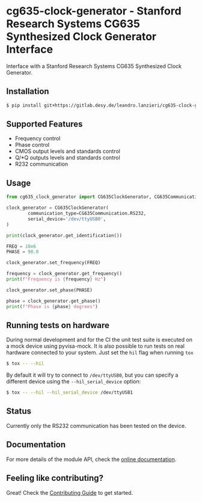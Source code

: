 # cg635-clock-generator - Stanford Research Systems CG635 Synthesized Clock Generator Interface

Interface with a Stanford Research Systems CG635 Synthesized Clock Generator.

## Installation

```bash
$ pip install git+https://gitlab.desy.de/leandro.lanzieri/cg635-clock-generator.git
```

## Supported Features

- Frequency control
- Phase control
- CMOS output levels and standards control
- Q/*Q outputs levels and standards control
- R232 communication

## Usage

```python
from cg635_clock_generator import CG635ClockGenerator, CG635Communication

clock_generator = CG635ClockGenerator(
        communication_type=CG635Communication.RS232,
        serial_device='/dev/ttyUSB0',
)

print(clock_generator.get_identification())

FREQ = 10e6
PHASE = 90.0

clock_generator.set_frequency(FREQ)

frequency = clock_generator.get_frequency()
print(f"Frequency is {frequency} Hz")

clock_generator.set_phase(PHASE)

phase = clock_generator.get_phase()
print(f"Phase is {phase} degrees")

```

## Running tests on hardware

During normal development and for the CI the unit test suite is executed on a mock
device using pyvisa-mock. It is also possible to run tests on real hardware connected
to your system. Just set the `hil` flag when running `tox`

```bash
$ tox -- --hil
```

By default it will try to connect to `/dev/ttyUSB0`, but you can specify a different
device using the `--hil_serial_device` option:

```bash
$ tox -- --hil --hil_serial_device /dev/ttyUSB1
```

## Status

Currently only the RS232 communication has been tested on the device.

## Documentation

For more details of the module API, check the
[online documentation](http://cg635-clock-generator-leandro-lanzieri-c9d5fa14e6af42e02aa27f45.pages.desy.de/).

## Feeling like contributing?

Great! Check the [Contributing Guide](CONTRIBUTING.md) to get started.
